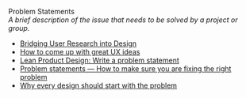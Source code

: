 Problem Statements  
_A brief description of the issue that needs to be solved by a project or group._

*   [Bridging User Research into Design](http://www.uxmatters.com/mt/archives/2011/10/bridging-user-research-into-design.php)  
*   [How to come up with great UX ideas](http://www.uxforthemasses.com/great-ux-ideas/)  
*   [Lean Product Design: Write a problem statement](https://pages.18f.gov/lean-product-design/2-problem-statement/)  
*   [Problem statements — How to make sure you are fixing the right problem](https://uxdesign.cc/problem-statements-how-to-make-sure-you-are-fixing-the-right-problem-f00eb70bf34f)  
*   [Why every design should start with the problem](http://www.uxforthemasses.com/start-with-the-problem/)  
